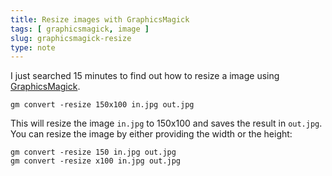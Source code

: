 ```yaml
---
title: Resize images with GraphicsMagick
tags: [ graphicsmagick, image ]
slug: graphicsmagick-resize
type: note
---
```


I just searched 15 minutes to find out how to resize a image using [GraphicsMagick](http://www.graphicsmagick.org).

<pre><code class="shell">gm convert -resize 150x100 in.jpg out.jpg</code></pre>

This will resize the image <code>in.jpg</code> to 150x100 and saves the result in <code>out.jpg</code>. You can resize the image by either providing the width or the height:

<pre><code class="shell">gm convert -resize 150 in.jpg out.jpg
gm convert -resize x100 in.jpg out.jpg</code></pre>
